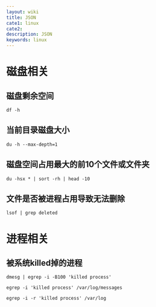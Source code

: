 ```yaml
---
layout: wiki
title: JSON
cate1: linux
cate2:
description: JSON
keywords: linux
---
```


# 磁盘相关
## 磁盘剩余空间
`df -h`
## 当前目录磁盘大小
`du -h --max-depth=1`
## 磁盘空间占用最大的前10个文件或文件夹
`du -hsx * | sort -rh | head -10`
## 文件是否被进程占用导致无法删除
`lsof | grep deleted`

# 进程相关
## 被系统killed掉的进程
`dmesg | egrep -i -B100 'killed process'`

`egrep -i 'killed process' /var/log/messages`

`egrep -i -r 'killed process' /var/log`